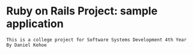 # Ruby on Rails Project: sample application

    This is a college project for Software Systems Development 4th Year
    By Daniel Kehoe
